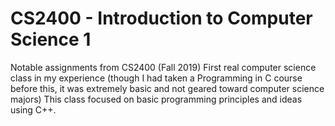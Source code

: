 # CS2400 - Introduction to Computer Science 1
Notable assignments from CS2400 (Fall 2019)
First real computer science class in my experience (though I had taken a Programming in C course before this, it was extremely basic and not geared toward computer science majors)
This class focused on basic programming principles and ideas using C++. 

